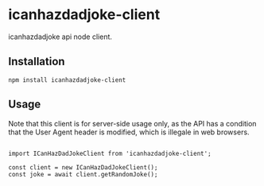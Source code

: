 # icanhazdadjoke-client

icanhazdadjoke api node client.

## Installation

`npm install icanhazdadjoke-client`

## Usage

Note that this client is for server-side usage only, as the API has a condition that the User Agent header is modified, which is illegale in web browsers.

```

import ICanHazDadJokeClient from 'icanhazdadjoke-client';

const client = new ICanHazDadJokeClient();
const joke = await client.getRandomJoke();

```
